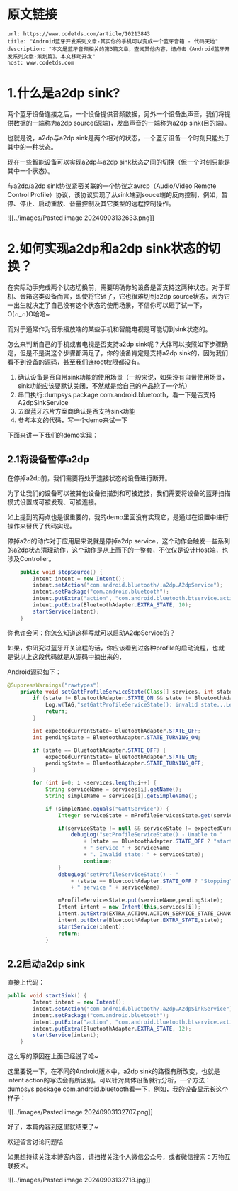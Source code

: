 # 原文链接


```cardlink
url: https://www.codetds.com/article/10213843
title: "Android蓝牙开发系列文章-其实你的手机可以变成一个蓝牙音箱 - 代码天地"
description: "本文是蓝牙音频相关的第3篇文章，查阅其他内容，请点击《Android蓝牙开发系列文章-策划篇》。本文移动开发"
host: www.codetds.com
```

# 1.什么是a2dp sink?

两个蓝牙设备连接之后，一个设备提供音频数据，另外一个设备出声音，我们将提供数据的一端称为a2dp source(源端)，发出声音的一端称为a2dp sink(目的端)。

也就是说，a2dp与a2dp sink是两个相对的状态，一个蓝牙设备一个时刻只能处于其中的一种状态。

现在一些智能设备可以实现a2dp与a2dp sink状态之间的切换（但一个时刻只能是其中一个状态）。

与a2dp/a2dp sink协议紧密关联的一个协议之avrcp（Audio/Video Remote Control Profile）协议，该协议实现了从sink端到souce端的反向控制，例如，暂停、停止、启动重放、音量控制及其它类型的远程控制操作。

![[../images/Pasted image 20240903132633.png]]

# 2.如何实现a2dp和a2dp sink状态的切换？

在实际动手完成两个状态切换前，需要明确你的设备是否支持这两种状态。对于耳机、音箱这类设备而言，即使将它砸了，它也很难切到a2dp source状态，因为它一出生就决定了自己没有这个状态的使用场景，不信你可以砸了试一下，O(∩_∩)O哈哈~

而对于通常作为音乐播放端的某些手机和智能电视是可能切到sink状态的。 

怎么来判断自己的手机或者电视是否支持a2dp sink呢？大体可以按照如下步骤确定，但是不是说这个步骤都满足了，你的设备肯定是支持a2dp sink的，因为我们看不到设备的源码，甚至我们连root权限都没有。

1. 确认设备是否自带sink功能的使用场景（一般来说，如果没有自带使用场景，sink功能应该要默认关闭，不然就是给自己的产品挖了一个坑）
2. 串口执行:dumpsys package com.android.bluetooth，看一下是否支持A2dpSinkService
3. 去跟蓝牙芯片方案商确认是否支持sink功能
4. 参考本文的代码，写一个demo来试一下

下面来讲一下我们的demo实现：

## 2.1将设备暂停a2dp

在停掉a2dp前，我们需要将处于连接状态的设备进行断开。

为了让我们的设备可以被其他设备扫描到和可被连接，我们需要将设备的蓝牙扫描模式设置成可被发现、可被连接。

如上提到的两点也是很重要的，我的demo里面没有实现它，是通过在设置中进行操作来替代了代码实现。

停掉a2d的动作对于应用层来说就是停掉a2dp service，这个动作会触发一些系列的a2dp状态清理动作，这个动作是从上而下的一整套，不仅仅是设计Host端，也涉及Controller。

```java
    public void stopSource() {
        Intent intent = new Intent();
        intent.setAction("com.android.bluetooth/.a2dp.A2dpService");
        intent.setPackage("com.android.bluetooth");
        intent.putExtra("action", "com.android.bluetooth.btservice.action.STATE_CHANGED");
        intent.putExtra(BluetoothAdapter.EXTRA_STATE, 10);
        startService(intent);
    }
```

你也许会问：你怎么知道这样写就可以启动A2dpService的？

如果，你研究过蓝牙开关流程的话，你应该看到过各种profile的启动流程，也就是说以上这段代码就是从源码中摘出来的，

Android源码如下：

```java
@SuppressWarnings("rawtypes")
    private void setGattProfileServiceState(Class[] services, int state) {
        if (state != BluetoothAdapter.STATE_ON && state != BluetoothAdapter.STATE_OFF) {
            Log.w(TAG,"setGattProfileServiceState(): invalid state...Leaving...");
            return;
        }

        int expectedCurrentState= BluetoothAdapter.STATE_OFF;
        int pendingState = BluetoothAdapter.STATE_TURNING_ON;

        if (state == BluetoothAdapter.STATE_OFF) {
            expectedCurrentState= BluetoothAdapter.STATE_ON;
            pendingState = BluetoothAdapter.STATE_TURNING_OFF;
        }

        for (int i=0; i <services.length;i++) {
            String serviceName = services[i].getName();
            String simpleName = services[i].getSimpleName();

            if (simpleName.equals("GattService")) {
                Integer serviceState = mProfileServicesState.get(serviceName);

                if(serviceState != null && serviceState != expectedCurrentState) {
                    debugLog("setProfileServiceState() - Unable to "
                        + (state == BluetoothAdapter.STATE_OFF ? "start" : "stop" )
                        + " service " + serviceName
                        + ". Invalid state: " + serviceState);
                        continue;
                }
                debugLog("setProfileServiceState() - "
                    + (state == BluetoothAdapter.STATE_OFF ? "Stopping" : "Starting")
                    + " service " + serviceName);

                mProfileServicesState.put(serviceName,pendingState);
                Intent intent = new Intent(this,services[i]);
                intent.putExtra(EXTRA_ACTION,ACTION_SERVICE_STATE_CHANGED);
                intent.putExtra(BluetoothAdapter.EXTRA_STATE,state);
                startService(intent);
                return;
            }
```

## 2.2启动a2dp sink

直接上代码：

```java
public void startSink() {
        Intent intent = new Intent();
        intent.setAction("com.android.bluetooth/.a2dp.A2dpSinkService");
        intent.setPackage("com.android.bluetooth");
        intent.putExtra("action", "com.android.bluetooth.btservice.action.STATE_CHANGED");
        intent.putExtra(BluetoothAdapter.EXTRA_STATE, 12);
        startService(intent);
    }
```

这么写的原因在上面已经说了哈~ 

这里要说一下，在不同的Android版本中，a2dp sink的路径有所改变，也就是intent action的写法会有所区别。可以针对具体设备就行分析，一个方法：dumpsys package com.android.bluetooth看一下，例如，我的设备显示长这个样子：

![[../images/Pasted image 20240903132707.png]]

好了，本篇内容到这里就结束了~

欢迎留言讨论问题哈

如果想持续关注本博客内容，请扫描关注个人微信公众号，或者微信搜索：万物互联技术。

![[../images/Pasted image 20240903132718.jpg]]